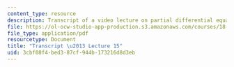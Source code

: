 ```yaml
---
content_type: resource
description: Transcript of a video lecture on partial differential equations.
file: https://ol-ocw-studio-app-production.s3.amazonaws.com/courses/18-02-multivariable-calculus-fall-2007/3cbf08f4bed387cf944b173216d8d3eb_18_022007L15.pdf
file_type: application/pdf
resourcetype: Document
title: "Transcript \u2013 Lecture 15"
uid: 3cbf08f4-bed3-87cf-944b-173216d8d3eb
---
```

